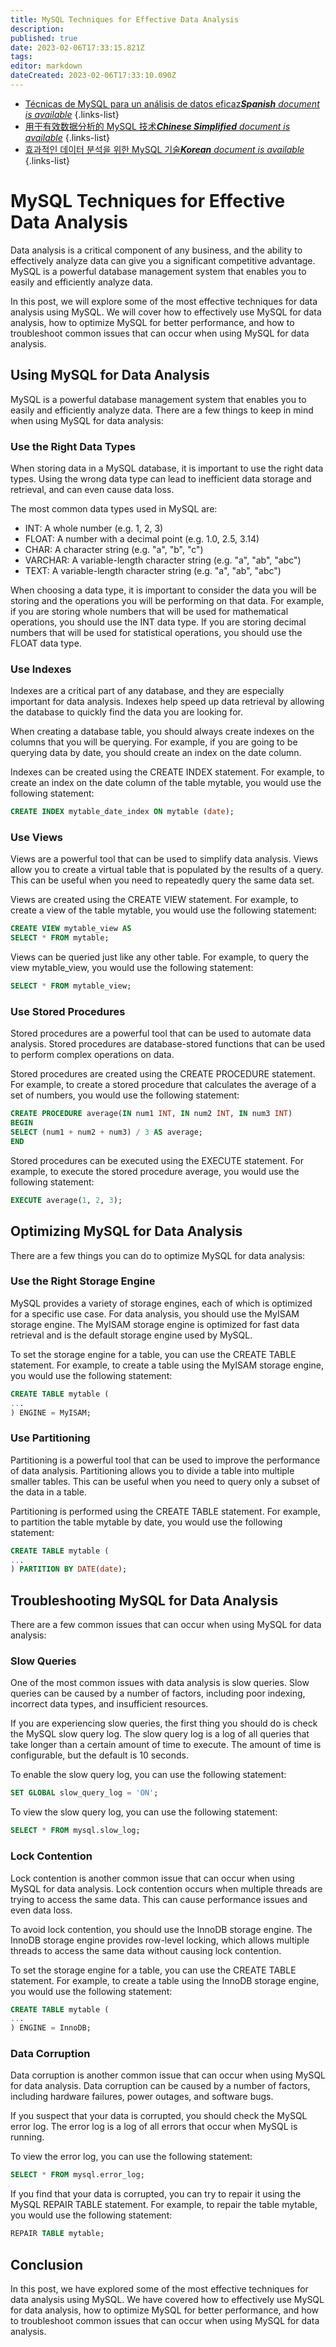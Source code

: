 ```yaml
---
title: MySQL Techniques for Effective Data Analysis
description: 
published: true
date: 2023-02-06T17:33:15.821Z
tags: 
editor: markdown
dateCreated: 2023-02-06T17:33:10.090Z
---
```


- [Técnicas de MySQL para un análisis de datos eficaz***Spanish** document is available*](/es/Knowledge-base/mysql-for-planner-marketers/Learning/mysql-techniques-for-effective-data-analysis)
{.links-list}
- [用于有效数据分析的 MySQL 技术***Chinese Simplified** document is available*](/zh/Knowledge-base/mysql-for-planner-marketers/Learning/mysql-techniques-for-effective-data-analysis)
{.links-list}
- [효과적인 데이터 분석을 위한 MySQL 기술***Korean** document is available*](/ko/Knowledge-base/mysql-for-planner-marketers/Learning/mysql-techniques-for-effective-data-analysis)
{.links-list}


# MySQL Techniques for Effective Data Analysis

Data analysis is a critical component of any business, and the ability to effectively analyze data can give you a significant competitive advantage. MySQL is a powerful database management system that enables you to easily and efficiently analyze data.

In this post, we will explore some of the most effective techniques for data analysis using MySQL. We will cover how to effectively use MySQL for data analysis, how to optimize MySQL for better performance, and how to troubleshoot common issues that can occur when using MySQL for data analysis.

## Using MySQL for Data Analysis

MySQL is a powerful database management system that enables you to easily and efficiently analyze data. There are a few things to keep in mind when using MySQL for data analysis:

### Use the Right Data Types

When storing data in a MySQL database, it is important to use the right data types. Using the wrong data type can lead to inefficient data storage and retrieval, and can even cause data loss.

The most common data types used in MySQL are:

- INT: A whole number (e.g. 1, 2, 3)
- FLOAT: A number with a decimal point (e.g. 1.0, 2.5, 3.14)
- CHAR: A character string (e.g. "a", "b", "c")
- VARCHAR: A variable-length character string (e.g. "a", "ab", "abc")
- TEXT: A variable-length character string (e.g. "a", "ab", "abc")

When choosing a data type, it is important to consider the data you will be storing and the operations you will be performing on that data. For example, if you are storing whole numbers that will be used for mathematical operations, you should use the INT data type. If you are storing decimal numbers that will be used for statistical operations, you should use the FLOAT data type.

### Use Indexes

Indexes are a critical part of any database, and they are especially important for data analysis. Indexes help speed up data retrieval by allowing the database to quickly find the data you are looking for.

When creating a database table, you should always create indexes on the columns that you will be querying. For example, if you are going to be querying data by date, you should create an index on the date column.

Indexes can be created using the CREATE INDEX statement. For example, to create an index on the date column of the table mytable, you would use the following statement:

```sql
CREATE INDEX mytable_date_index ON mytable (date);
```

### Use Views

Views are a powerful tool that can be used to simplify data analysis. Views allow you to create a virtual table that is populated by the results of a query. This can be useful when you need to repeatedly query the same data set.

Views are created using the CREATE VIEW statement. For example, to create a view of the table mytable, you would use the following statement:

```sql
CREATE VIEW mytable_view AS
SELECT * FROM mytable;
```

Views can be queried just like any other table. For example, to query the view mytable_view, you would use the following statement:

```sql
SELECT * FROM mytable_view;
```

### Use Stored Procedures

Stored procedures are a powerful tool that can be used to automate data analysis. Stored procedures are database-stored functions that can be used to perform complex operations on data.

Stored procedures are created using the CREATE PROCEDURE statement. For example, to create a stored procedure that calculates the average of a set of numbers, you would use the following statement:

```sql
CREATE PROCEDURE average(IN num1 INT, IN num2 INT, IN num3 INT)
BEGIN
SELECT (num1 + num2 + num3) / 3 AS average;
END
```

Stored procedures can be executed using the EXECUTE statement. For example, to execute the stored procedure average, you would use the following statement:

```sql
EXECUTE average(1, 2, 3);
```

## Optimizing MySQL for Data Analysis

There are a few things you can do to optimize MySQL for data analysis:

### Use the Right Storage Engine

MySQL provides a variety of storage engines, each of which is optimized for a specific use case. For data analysis, you should use the MyISAM storage engine. The MyISAM storage engine is optimized for fast data retrieval and is the default storage engine used by MySQL.

To set the storage engine for a table, you can use the CREATE TABLE statement. For example, to create a table using the MyISAM storage engine, you would use the following statement:

```sql
CREATE TABLE mytable (
...
) ENGINE = MyISAM;
```

### Use Partitioning

Partitioning is a powerful tool that can be used to improve the performance of data analysis. Partitioning allows you to divide a table into multiple smaller tables. This can be useful when you need to query only a subset of the data in a table.

Partitioning is performed using the CREATE TABLE statement. For example, to partition the table mytable by date, you would use the following statement:

```sql
CREATE TABLE mytable (
...
) PARTITION BY DATE(date);
```

## Troubleshooting MySQL for Data Analysis

There are a few common issues that can occur when using MySQL for data analysis:

### Slow Queries

One of the most common issues with data analysis is slow queries. Slow queries can be caused by a number of factors, including poor indexing, incorrect data types, and insufficient resources.

If you are experiencing slow queries, the first thing you should do is check the MySQL slow query log. The slow query log is a log of all queries that take longer than a certain amount of time to execute. The amount of time is configurable, but the default is 10 seconds.

To enable the slow query log, you can use the following statement:

```sql
SET GLOBAL slow_query_log = 'ON';
```

To view the slow query log, you can use the following statement:

```sql
SELECT * FROM mysql.slow_log;
```

### Lock Contention

Lock contention is another common issue that can occur when using MySQL for data analysis. Lock contention occurs when multiple threads are trying to access the same data. This can cause performance issues and even data loss.

To avoid lock contention, you should use the InnoDB storage engine. The InnoDB storage engine provides row-level locking, which allows multiple threads to access the same data without causing lock contention.

To set the storage engine for a table, you can use the CREATE TABLE statement. For example, to create a table using the InnoDB storage engine, you would use the following statement:

```sql
CREATE TABLE mytable (
...
) ENGINE = InnoDB;
```

### Data Corruption

Data corruption is another common issue that can occur when using MySQL for data analysis. Data corruption can be caused by a number of factors, including hardware failures, power outages, and software bugs.

If you suspect that your data is corrupted, you should check the MySQL error log. The error log is a log of all errors that occur when MySQL is running.

To view the error log, you can use the following statement:

```sql
SELECT * FROM mysql.error_log;
```

If you find that your data is corrupted, you can try to repair it using the MySQL REPAIR TABLE statement. For example, to repair the table mytable, you would use the following statement:

```sql
REPAIR TABLE mytable;
```

## Conclusion

In this post, we have explored some of the most effective techniques for data analysis using MySQL. We have covered how to effectively use MySQL for data analysis, how to optimize MySQL for better performance, and how to troubleshoot common issues that can occur when using MySQL for data analysis.